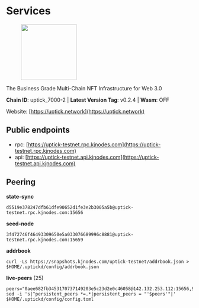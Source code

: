 # Services

<figure><img src="https://raw.githubusercontent.com/kj89/testnet_manuals/main/pingpub/logos/uptick.png" width="150" alt=""><figcaption></figcaption></figure>

The Business Grade Multi-Chain NFT Infrastructure for Web 3.0

**Chain ID**: uptick_7000-2 | **Latest Version Tag**: v0.2.4 | **Wasm**: OFF

Website: [https://uptick.network](https://uptick.network)


## Public endpoints

* rpc: [https://uptick-testnet.rpc.kjnodes.com](https://uptick-testnet.rpc.kjnodes.com)
* api: [https://uptick-testnet.api.kjnodes.com](https://uptick-testnet.api.kjnodes.com)

## Peering

**state-sync**

```
d5519e378247dfb61dfe90652d1fe3e2b3005a5b@uptick-testnet.rpc.kjnodes.com:15656
```

**seed-node**

```
3f472746f46493309650e5a033076689996c8881@uptick-testnet.rpc.kjnodes.com:15659
```

**addrbook**
```
curl -Ls https://snapshots.kjnodes.com/uptick-testnet/addrbook.json > $HOME/.uptickd/config/addrbook.json
```

**live-peers** (25)
```
peers="0aee682fb3453170737149203e5c23d2e0c46058@142.132.253.112:15656,962d620d21ce5caba3e765501dd9b309cfac234f@78.31.64.11:26356,2298edffe9306e4d9370233c1d29dab567829095@144.91.78.28:26656,d8777278648d8fc93800692a8b96a7f104df4f9a@194.163.135.127:26656,f06b6a57001440bf3507ba2f09a3010f6d50080b@135.181.133.37:29656,af5262526a0800a29a0a7194e1488a9fa62d0005@195.3.223.208:26656,6b5375296e81501b0db0a34a7a04f39520400214@65.108.45.200:27565,79888e0547bfb9937e4a6f4fbdca7ccbf46cbbde@155.133.23.88:26656,7a4f1c0baa2ff31c02163fb658c4eb8d119193c7@95.214.52.173:26656,70c19420bb2d40c5a6c3466c69ead6e0877b9cc7@45.85.250.108:26656,0afb5ce897e69eec34fb32bf87f4a2f93f79e0b3@65.109.65.210:30656,d5519e378247dfb61dfe90652d1fe3e2b3005a5b@65.109.68.190:15656,0105e6bcc1d69031d27817110050319446101362@65.108.197.178:31656,7a1f08486cd519270b3aeab7c6c4abf2cc07d22b@46.17.250.145:60856,d6aad702ecfed6c5e76e2f25dea6b921c3cd7857@154.12.242.252:31656,f296bfda3c0c3f46059c89d3ee02f3f11d95d00b@162.55.234.70:55056,962e467376dd18f68bbab10cda5a336a1a08aa4b@65.21.134.202:26666,20aaf646f9c766a8b81d838554ba6e593122ed1f@46.4.122.236:36656,94b63fddfc78230f51aeb7ac34b9fb86bd042a77@94.23.207.45:30556,7175172406a124862dc545b8fb1e3545c35173f9@176.9.146.72:14656,2763c95b0c9b0b31c312b06d6ae6887968fb9830@194.163.154.224:26656,b483acbcae7ccd1244f588144245e9d1124c3de5@88.99.56.200:26666,5368bc0c12a7bfd9d69ba192b06f2be97d28e7ef@185.239.209.56:31656,b9d3fe835ded0b93c39befad43fb3c4964ae740f@91.195.101.100:26656,75aa14851ff12bd4825fe5679958dc278086e2b9@95.216.14.72:34656"
sed -i 's|^persistent_peers *=.*|persistent_peers = "'$peers'"|' $HOME/.uptickd/config/config.toml
```
